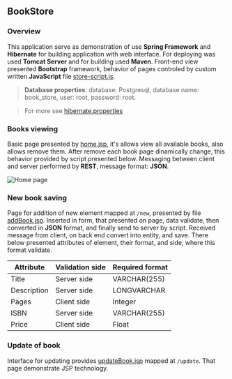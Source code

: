 ## BookStore
### Overview
This application serve as demonstration of use __Spring Framework__ and __Hibernate__ for building application with web interface. For deploying was used __Tomcat Server__ and for building used __Maven__. Front-end view presented __Bootstrap__ framework, behavior of pages controled by custom written __JavaScript__ file [store-script.js](https://github.com/N0tSure/BookStore/blob/master/web/WEB-INF/views/js/store-script.js).

>__Database properties__: database: Postgresql, database name: book_store, user: root, password: root.

>For more see [hibernate.properties](https://github.com/N0tSure/BookStore/blob/master/src/main/resources/hibernate.properties)

### Books viewing
Basic page presented by [home.jsp](https://github.com/N0tSure/BookStore/blob/master/web/WEB-INF/views/home.jsp), it's allows view all available books, also allows remove them. After remove each book page dinamically change, this behavior provided by script presented below. Messaging between client and server performed by __REST__, message format: __JSON__.

![Home page](https://s23.postimg.org/bjipyxl3v/book_store.png)

### New book saving
Page for addition of new element mapped at `/new`, presented by file [addBook.jsp](https://github.com/N0tSure/BookStore/blob/master/web/WEB-INF/views/addBook.jsp). Inserted in form, that presented on page, data validate, then converted in __JSON__ format, and finally send to server by script. Received message from client, on back end convert into entity, and save. There below presented attributes of element, their format, and side, where this format validate. 

| Attribute | Validation side | Required format |
|----|----|----|
| Title | Server side | VARCHAR(255) |
|Description| Server side | LONGVARCHAR |
| Pages | Client side | Integer |
| ISBN | Server side | VARCHAR(255) |
| Price | Client side | Float |

### Update of book
Interface for updating provides [updateBook.jsp](https://github.com/N0tSure/BookStore/blob/master/web/WEB-INF/views/updateBook.jsp) mapped at `/update`. That page demonstrate JSP technology.
